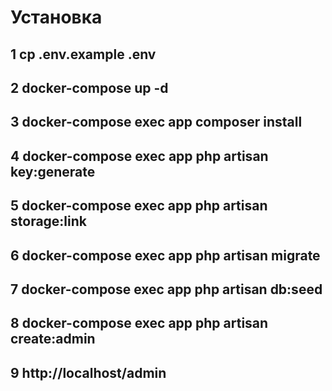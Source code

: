 # Установка 

## 1 cp .env.example .env
## 2 docker-compose up -d
## 3 docker-compose exec app composer install
## 4 docker-compose exec app php artisan key:generate
## 5 docker-compose exec app php artisan storage:link
## 6 docker-compose exec app php artisan migrate
## 7 docker-compose exec app php artisan db:seed
## 8 docker-compose exec app php artisan create:admin
## 9 http://localhost/admin
